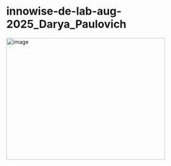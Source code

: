 # innowise-de-lab-aug-2025_Darya_Paulovich
<img width="417" height="319" alt="image" src="https://github.com/user-attachments/assets/e559377f-2591-4c5e-9d6b-98cdc4fb5fde" />

